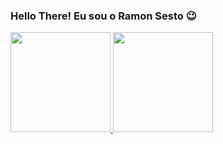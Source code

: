 ### Hello There! Eu sou o Ramon Sesto 😉


 <div>
  <a href="https://github.com/rafaballerini">
  <img height="160em" src="https://github-readme-stats.vercel.app/api?username=RamonSest0&show_icons=true&theme=merko&include_all_commits=true&count_private=true"/>
  <img height="160em" src="https://github-readme-stats.vercel.app/api/top-langs/?username=RamonSest0&layout=compact&langs_count=7&theme=merko"/>
</div>




